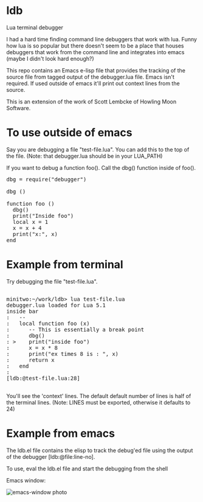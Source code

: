 ldb
===

Lua terminal debugger


I had a hard time finding command line debuggers that work with
lua. Funny how lua is so popular but there doesn't seem to be a place
that houses debuggers that work from the command line and integrates
into emacs (maybe I didn't look hard enough?)

This repo contains an Emacs e-lisp file that provides the tracking of
the source file from tagged output of the debugger.lua file.  Emacs
isn't required.  If used outside of emacs it'll print out context
lines from the source.

This is an extension of the work of Scott Lembcke of Howling Moon
Software. 

# To use outside of emacs


Say you are debugging a file "test-file.lua".   You can add this to
the top of the file. (Note: that debugger.lua should be in your
LUA_PATH)

If you want to debug a function foo().  Call the dbg() function inside
of foo().

<pre>
dbg = require("debugger")

dbg ()

function foo ()
  dbg()
  print("Inside foo")
  local x = 1
  x = x + 4
  print("x:", x)
end
</pre>

# Example from terminal

Try debugging the file "test-file.lua".

<pre>

minitwo:~/work/ldb> lua test-file.lua
debugger.lua loaded for Lua 5.1
inside bar
:   --
:   local function foo (x)
:      -- This is essentially a break point
:      dbg()
: >    print("inside foo")
:      x = x * 8
:      print("ex times 8 is : ", x)
:      return x
:   end
:
[ldb:@test-file.lua:28]

</pre>

You'll see the 'context' lines.  The default default number of lines is
half of the terminal lines. (Note: LINES must be exported, otherwise it
defaults to 24)

# Example from emacs

The ldb.el file contains the elisp to track the debug'ed file using the
output of the debugger [ldb:@file:line-no].

To use, eval the ldb.el file and start the debugging from the shell

Emacs window: 

![emacs-window photo](http://wingeng.github.io/photos/ldb-emacs.png)
